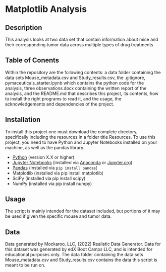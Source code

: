 # Matplotlib Analysis
## Description
This analysis looks at two data set that contain information about mice and their corresponding tumor data across multiple types of drug treatments 
## Table of Conents
Within the repository are the following contents: a data folder containing the data sets Mouse_metadata.csv and Study_results.csv, the .gitignore, pymaceuticals_starter.ipynb which contains the python code for the analysis, three observations.docx containing the written report of the analysis, and the README.md that describes this project, its contents, how to install the right programs to read it, and the usage, the acknowledgements and dependencies of the project. 
## Installation
To install this project one must download the complete directory, specifically including the resources in a folder title Resources. To use this project, you need to have Python and Jupyter Notebooks installed on your machine, as well as the pandas library.  
- [Python](https://www.python.org/) (version X.X or higher)
- [Jupyter Notebooks](https://jupyter.org/) (installed via [Anaconda](https://www.anaconda.com/) or [Jupyter.org](https://jupyter.org/install))
- [Pandas](https://pandas.pydata.org/) (installed via `pip install pandas`)
- Matplotlib (installed via pip install matplotlib)
- SciPy (installed via pip install scipy)
- NumPy (installed via pip install numpy)
 
## Usage
The script is mainly intended for the dataset included, but portions of it may be used if given the specific mouse and tumor data. 
## Data
Data generated by Mockaroo, LLC, (2022) Realistic Data Generator. Data for this dataset was generated by edX Boot Camps LLC, and is intended for educational purposes only. The data folder containing the data sets Mouse_metadata.csv and Study_results.csv contains the data this script is meant to be run on.
